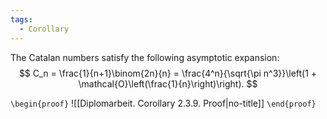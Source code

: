 ```yaml
---
tags:
  - Corollary
---
```

The Catalan numbers satisfy the following asymptotic expansion: 
$$
C_n = \frac{1}{n+1}\binom{2n}{n} =  \frac{4^n}{\sqrt{\pi n^3}}\left(1 + \mathcal{O}\left(\frac{1}{n}\right)\right).
$$

`\begin{proof}`
![[Diplomarbeit. Corollary 2.3.9. Proof|no-title]]
`\end{proof}`
